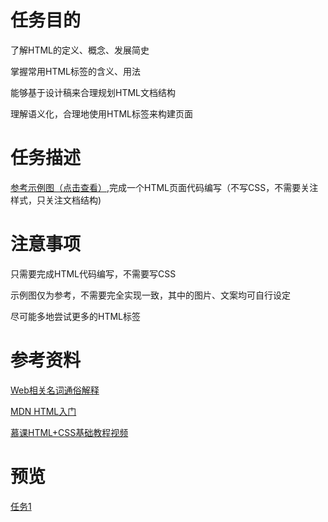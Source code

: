 # 任务目的

了解HTML的定义、概念、发展简史

掌握常用HTML标签的含义、用法

能够基于设计稿来合理规划HTML文档结构

理解语义化，合理地使用HTML标签来构建页面

# 任务描述

[参考示例图（点击查看）](http://7xrp04.com1.z0.glb.clouddn.com/task_1_1_1.jpg),完成一个HTML页面代码编写（不写CSS，不需要关注样式，只关注文档结构)

# 注意事项

只需要完成HTML代码编写，不需要写CSS

示例图仅为参考，不需要完全实现一致，其中的图片、文案均可自行设定

尽可能多地尝试更多的HTML标签

# 参考资料

[Web相关名词通俗解释](https://www.zhihu.com/question/22689579)

[MDN HTML入门](https://developer.mozilla.org/zh-CN/docs/Web/Guide/HTML/Introduction)

[慕课HTML+CSS基础教程视频](http://www.imooc.com/learn/9)

# 预览

[任务1](https://zy343134464.github.io/html5css3-IFE2016/task1/task.html)